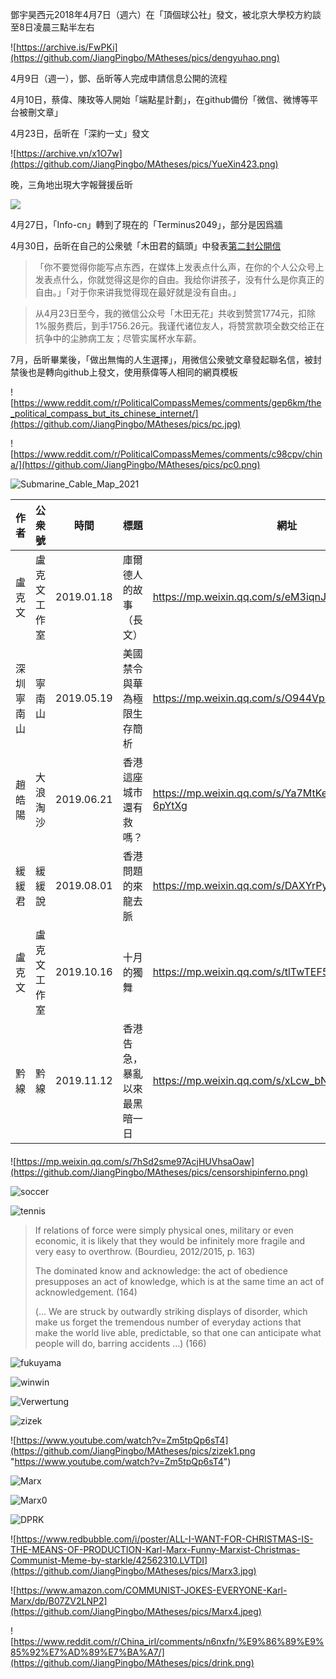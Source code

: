鄧宇昊西元2018年4月7日（週六）在「頂個球公社」發文，被北京大學校方約談至8日凌晨三點半左右

![https://archive.is/FwPKi](https://github.com/JiangPingbo/MAtheses/pics/dengyuhao.png)

4月9日（週一），鄧、岳昕等人完成申請信息公開的流程

4月10日，蔡偉、陳玫等人開始「端點星計劃」，在github備份「微信、微博等平台被刪文章」

4月23日，岳昕在「深約一丈」發文

![https://archive.vn/x1O7w](https://github.com/JiangPingbo/MAtheses/pics/YueXin423.png)

晚，三角地出現大字報聲援岳昕

![](https://github.com/JiangPingbo/MAtheses/pics/hudiqunhun.jpg)

4月27日，「Info-cn」轉到了現在的「Terminus2049」，部分是因爲牆

4月30日，岳昕在自己的公衆號「木田君的鎬頭」中發表[第二封公開信](https://sikaozhe1997.github.io/Xin-Yue/#/%E6%9C%A8%C2%B7%E7%94%B0%EF%BC%9A%E6%88%91%E5%9C%A8%E5%85%AC%E5%BC%80%E4%BF%A1%E5%90%8E%E7%9A%84%E4%B8%80%E5%91%A8%E9%87%8C.md)

> 「你不要觉得你能写点东西，在媒体上发表点什么声，在你的个人公众号上发表点什么，你就觉得这是你的自由。我给你讲孩子，没有什么是你真正的自由。」「对于你来讲我觉得现在最好就是没有自由。」

> 从4月23日至今，我的微信公众号「木田无花」共收到赞赏1774元，扣除1%服务费后，到手1756.26元。我谨代诸位友人，将赞赏款项全数交给正在抗争中的尘肺病工友；尽管实属杯水车薪。

7月，岳昕畢業後，「做出無悔的人生選擇」，用微信公衆號文章發起聯名信，被封禁後也是轉向github上發文，使用蔡偉等人相同的網頁模板



![https://www.reddit.com/r/PoliticalCompassMemes/comments/gep6km/the_political_compass_but_its_chinese_internet/](https://github.com/JiangPingbo/MAtheses/pics/pc.jpg)

![https://www.reddit.com/r/PoliticalCompassMemes/comments/c98cpv/china/](https://github.com/JiangPingbo/MAtheses/pics/pc0.png)





![Submarine_Cable_Map_2021](https://github.com/JiangPingbo/MAtheses/pics/Submarine_Cable_Map_2021.jpg)



| 作者       | 公衆號       | 時間       | 標題                         | 網址                                              |
| ---------- | ------------ | ---------- | ---------------------------- | ------------------------------------------------- |
| 盧克文     | 盧克文工作室 | 2019.01.18 | 庫爾德人的故事（長文）       | https://mp.weixin.qq.com/s/eM3iqnJTaGln1BGJcLVWFQ |
| 深圳寧南山 | 寧南山       | 2019.05.19 | 美國禁令與華為極限生存簡析   | https://mp.weixin.qq.com/s/O944VpIllCyu-5GTxpEiIQ |
| 趙皓陽     | 大浪淘沙     | 2019.06.21 | 香港這座城市還有救嗎？       | https://mp.weixin.qq.com/s/Ya7MtKeW6FYzx7W-6pYtXg |
| 緩緩君     | 緩緩說       | 2019.08.01 | 香港問題的來龍去脈           | https://mp.weixin.qq.com/s/DAXYrPyZsEiwGMu3i3iADw |
| 盧克文     | 盧克文工作室 | 2019.10.16 | 十月的獨舞                   | https://mp.weixin.qq.com/s/tlTwTEF56YKo4c5XctYHcA |
| 黔線       | 黔線         | 2019.11.12 | 香港告急，暴亂以來最黑暗一日 | https://mp.weixin.qq.com/s/xLcw_bNLei9qSKOSm5ycyQ |

#### 

![https://mp.weixin.qq.com/s/7hSd2sme97AcjHUVhsaOaw](https://github.com/JiangPingbo/MAtheses/pics/censorshipinferno.png)



![soccer](https://github.com/JiangPingbo/MAtheses/pics/soccer.jpg)

![tennis](https://github.com/JiangPingbo/MAtheses/pics/tennis.jpeg)





> If relations of force were simply physical ones, military or even economic, it is likely that they would be infinitely more fragile and very easy to overthrow. (Bourdieu, 2012/2015, p. 163)
>
> The dominated know and acknowledge: the act of obedience presupposes an act of knowledge, which is at the same time an act of acknowledgement. (164)
>
> (... We are struck by outwardly striking displays of disorder, which make us forget the tremendous number of everyday actions that make the world live­ able, predictable, so that one can anticipate what people will do, barring accidents ...) (166)



![fukuyama](https://github.com/JiangPingbo/MAtheses/pics/fukuyama.jpg)

![winwin](https://github.com/JiangPingbo/MAtheses/pics/winwin.jpg)



![Verwertung](https://github.com/JiangPingbo/MAtheses/pics/Verwertung.jpg)



![zizek](https://github.com/JiangPingbo/MAtheses/pics/zizek.png)

![https://www.youtube.com/watch?v=Zm5tpQp6sT4](https://github.com/JiangPingbo/MAtheses/pics/zizek1.png "https://www.youtube.com/watch?v=Zm5tpQp6sT4")

![Marx](https://github.com/JiangPingbo/MAtheses/pics/Marx.jpeg)

![Marx0](https://github.com/JiangPingbo/MAtheses/pics/Marx0.jpeg)



![DPRK](https://github.com/JiangPingbo/MAtheses/pics/DPRK.JPG)



![https://www.redbubble.com/i/poster/ALL-I-WANT-FOR-CHRISTMAS-IS-THE-MEANS-OF-PRODUCTION-Karl-Marx-Funny-Marxist-Christmas-Communist-Meme-by-starkle/42562310.LVTDI](https://github.com/JiangPingbo/MAtheses/pics/Marx3.jpg)

![https://www.amazon.com/COMMUNIST-JOKES-EVERYONE-Karl-Marx/dp/B07ZV2LNP2](https://github.com/JiangPingbo/MAtheses/pics/Marx4.jpeg)



![https://www.reddit.com/r/China_irl/comments/n6nxfn/%E9%86%89%E9%85%92%E7%AD%89%E7%BA%A7/](https://github.com/JiangPingbo/MAtheses/pics/drink.png)

